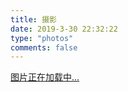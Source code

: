 ```yaml
---
title: 摄影
date: 2019-3-30 22:32:22
type: "photos"
comments: false
---
```


<link rel="stylesheet" href="./ins.css">
<link rel="stylesheet" href="./photoswipe.css">
<link rel="stylesheet" href="./default-skin/default-skin.css">

<!---
<div class="photos-btn-wrap">
    <a class="photos-btn active" href="javascript:void(0)">Photos</a>
    <a class="photos-btn" href="/photos/videos.html">Videos</a>
</div>
--->

<div class="instagram itemscope">
    <a href="https://winddoing.github.io" target="_blank" class="open-ins">图片正在加载中…</a>
</div>

<script>
    (function() {
        var loadScript = function(path) {
            var $script = document.createElement('script')
            document.getElementsByTagName('body')[0].appendChild($script)
            $script.setAttribute('src', path)
        }
        setTimeout(function() {
            loadScript('./ins.js')
        }, 0)
    })()
</script>
